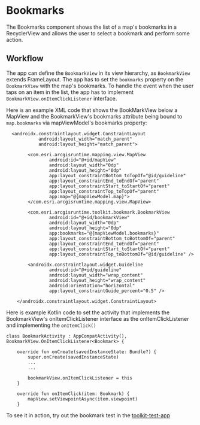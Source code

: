 # Bookmarks

The Bookmarks component shows the list of a map's bookmarks in a RecyclerView and allows the user to select
a bookmark and perform some action.

## Workflow

The app can define the `BookmarkView` in its view hierarchy, as `BookmarkView` extends FrameLayout. The app 
has to set the `bookmarks` property on the `BookmarkView` with the map's bookmarks. To handle the event when the 
user taps on an item in the list, the app has to implement `BookmarkView.onItemClickListener` interface.

Here is an example XML code that shows the BookMarkView below a MapView and the BookmarkView's bookmarks attribute 
being bound to `map.bookmarks` via mapViewModel's bookmarks property:

```
  <androidx.constraintlayout.widget.ConstraintLayout
            android:layout_width="match_parent"
            android:layout_height="match_parent">

        <com.esri.arcgisruntime.mapping.view.MapView
                android:id="@+id/mapView"
                android:layout_width="0dp"
                android:layout_height="0dp"
                app:layout_constraintBottom_toTopOf="@id/guideline"
                app:layout_constraintEnd_toEndOf="parent"
                app:layout_constraintStart_toStartOf="parent"
                app:layout_constraintTop_toTopOf="parent"
                app:map="@{mapViewModel.map}">
        </com.esri.arcgisruntime.mapping.view.MapView>

        <com.esri.arcgisruntime.toolkit.bookmark.BookmarkView
                android:id="@+id/bookmarkView"
                android:layout_width="0dp"
                android:layout_height="0dp"
                app:bookmarks="@{mapViewModel.bookmarks}"
                app:layout_constraintBottom_toBottomOf="parent"
                app:layout_constraintEnd_toEndOf="parent"
                app:layout_constraintStart_toStartOf="parent"
                app:layout_constraintTop_toBottomOf="@id/guideline" />

        <androidx.constraintlayout.widget.Guideline
                android:id="@+id/guideline"
                android:layout_width="wrap_content"
                android:layout_height="wrap_content"
                android:orientation="horizontal"
                app:layout_constraintGuide_percent="0.5" />

    </androidx.constraintlayout.widget.ConstraintLayout>
```

Here is example Kotlin code to set the activity that implements the BookmarkView's onItemClickListener interface as the 
onItemClickListener and implementing the `onItemClick()`

```
class BookmarkActivity : AppCompatActivity(), BookmarkView.OnItemClickListener<Bookmark> {

    override fun onCreate(savedInstanceState: Bundle?) {
        super.onCreate(savedInstanceState)
        ...
        ...
        
        bookmarkView.onItemClickListener = this
    }

    override fun onItemClick(item: Bookmark) {
        mapView.setViewpointAsync(item.viewpoint)
    }

```

To see it in action, try out the bookmark test in the [toolkit-test-app](https://github.com/Esri/arcgis-runtime-toolkit-android/tree/master/toolkit-test-app/src/main/java/com/esri/arcgisruntime/toolkit/test)
